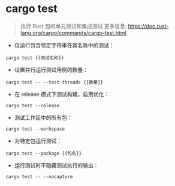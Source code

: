 # cargo test

> 执行 Rust 包的单元测试和集成测试
> 更多信息: <https://doc.rust-lang.org/cargo/commands/cargo-test.html>.

- 仅运行包含特定字符串在其名称中的测试：

`cargo test {{测试名称}}`

- 设置并行运行测试用例的数量：

`cargo test -- --test-threads {{数量}}`

- 在 release 模式下测试构建，启用优化：

`cargo test --release`

- 测试工作区中的所有包：

`cargo test --workspace`

- 为特定包运行测试：

`cargo test --package {{包名}}`

- 运行测试时不隐藏测试执行的输出：

`cargo test -- --nocapture`
